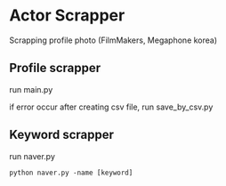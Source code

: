 # Actor Scrapper

Scrapping profile photo (FilmMakers, Megaphone korea)

## Profile scrapper

run main.py

if error occur after creating csv file, run save_by_csv.py

## Keyword scrapper

run naver.py

    python naver.py -name [keyword]
